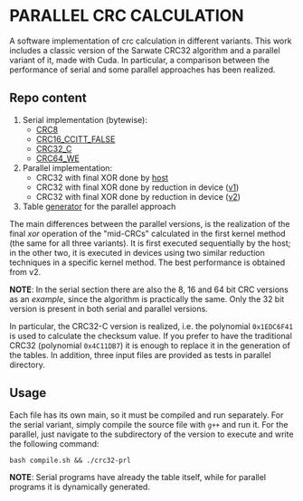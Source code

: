 # PARALLEL CRC CALCULATION
A software implementation of crc calculation in different variants. This work includes a classic version of the Sarwate CRC32 algorithm and a parallel variant of it, made with Cuda. In particular, a comparison between the performance of serial and some parallel approaches has been realized.



## Repo content
1. Serial implementation (bytewise):
    - [CRC8](./serial/crc8.cpp)
    - [CRC16_CCITT_FALSE](./serial/crc16.cpp)
    - [CRC32_C](./serial/crc32.cpp)
    - [CRC64_WE](./serial/crc64.cpp)
2. Parallel implementation: 
    - CRC32 with final XOR done by [host](./parallel/host/crc32-prl-host.cu)
    - CRC32 with final XOR done by reduction in device ([v1](./parallel/red1/crc32-prl-red1.cu))
    - CRC32 with final XOR done by reduction in device ([v2](./parallel/red2/crc32-prl-red2.cu))
3. Table [generator](./parallel/big-table-gen.cpp) for the parallel approach

The main differences between the parallel versions, is the realization of the final *xor* operation of the "mid-CRCs" calculated in the first kernel method (the same for all three variants). It is first executed sequentially by the host; in the other two, it is executed in devices using two similar reduction techniques  in a specific kernel method. The best performance is obtained from v2.

**NOTE**: In the serial section there are also the 8, 16 and 64 bit CRC versions as an *example*, since the algorithm is practically the same. Only the 32 bit version is present in both serial and parallel versions. 

In particular, the CRC32-C version is realized, i.e. the polynomial `0x1EDC6F41` is used to calculate the checksum value. If you prefer to have the traditional CRC32 (polynomial `0x4C11DB7`) it is enough to replace it in the generation of the tables. 
In addition, three input files are provided as tests in parallel directory. 

## Usage
Each file has its own main, so it must be compiled and run separately. For the serial variant, simply compile the source file with `g++` and run it. For the parallel, just navigate to the subdirectory of the version to execute and write the following command: 
```
bash compile.sh && ./crc32-prl
```
**NOTE**: Serial programs have already the table itself, while for parallel programs it is dynamically generated. 
